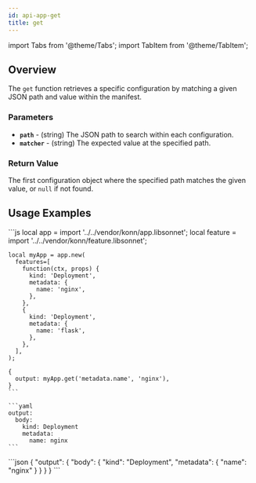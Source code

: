 ```yaml
---
id: api-app-get
title: get
---
```


import Tabs from '@theme/Tabs';
import TabItem from '@theme/TabItem';

## Overview
The `get` function retrieves a specific configuration by matching a given JSON path and value within the manifest.
### Parameters
- **`path`** - (string) The JSON path to search within each configuration.
- **`matcher`** - (string) The expected value at the specified path.
### Return Value
The first configuration object where the specified path matches the given value, or `null` if not found.
## Usage Examples

<Tabs>
    <TabItem value="jsonnet" label="Jsonnet" default>
    ```js
    local app = import '../../vendor/konn/app.libsonnet';
    local feature = import '../../vendor/konn/feature.libsonnet';

    local myApp = app.new(
      features=[
        function(ctx, props) {
          kind: 'Deployment',
          metadata: {
            name: 'nginx',
          },
        },
        {
          kind: 'Deployment',
          metadata: {
            name: 'flask',
          },
        },
      ],
    );

    {
      output: myApp.get('metadata.name', 'nginx'),
    }
    ```
  </TabItem>
  <TabItem value="yaml" label="YAML Output">

    ```yaml
    output:
      body:
        kind: Deployment
        metadata:
          name: nginx
    ```
  </TabItem>
  <TabItem value="json" label="JSON Output">
    ```json
    {
       "output": {
          "body": {
             "kind": "Deployment",
             "metadata": {
                "name": "nginx"
             }
          }
       }
    }
    ```  
    </TabItem>
</Tabs>
